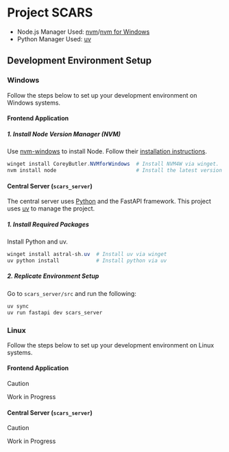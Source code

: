 # Project SCARS

- Node.js Manager Used: [nvm](https://github.com/nvm-sh/nvm)/[nvm for Windows](https://github.com/coreybutler/nvm-windows)
- Python Manager Used: [uv](https://astral.sh/uv)

## Development Environment Setup

### Windows

Follow the steps below to set up your development environment on Windows systems.

#### Frontend Application

##### 1. Install Node Version Manager (NVM)

Use [nvm-windows](https://github.com/coreybutler/nvm-windows) to install Node. Follow their [installation instructions](https://github.com/coreybutler/nvm-windows?tab=readme-ov-file#installation--upgrades).

```powershell
winget install CoreyButler.NVMforWindows  # Install NVM4W via winget.
nvm install node                          # Install the latest version of Node.
```

#### Central Server (`scars_server`)

The central server uses [Python](https://python.org/) and the FastAPI framework. This project uses [uv](https://astral.sh/uv) to manage the project.

##### 1. Install Required Packages

Install Python and uv.

```powershell
winget install astral-sh.uv  # Install uv via winget
uv python install            # Install python via uv
```

##### 2. Replicate Environment Setup

Go to `scars_server/src` and run the following:

```powershell
uv sync
uv run fastapi dev scars_server
```

### Linux

Follow the steps below to set up your development environment on Linux systems.

#### Frontend Application

> [!CAUTION]
> Work in Progress

#### Central Server (`scars_server`)

> [!CAUTION]
> Work in Progress
